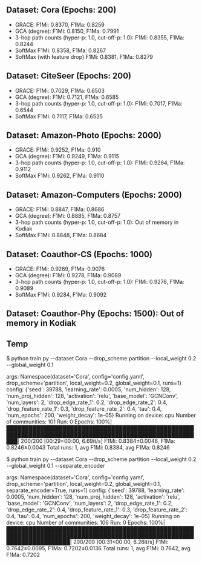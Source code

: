 ## Dataset: Cora (Epochs: 200)
- GRACE:                                                    F1Mi: 0.8370, F1Ma: 0.8259
- GCA (degree):                                             F1Mi: 0.8150, F1Ma: 0.7991
- 3-hop path counts (hyper-p: 1.0, cut-off-p: 1.0):         F1Mi: 0.8355, F1Ma: 0.8244
- SoftMax                                                   F1Mi: 0.8358, F1Ma: 0.8267
- SoftMax (with feature drop)                               F1Mi: 0.8381, F1Ma: 0.8279

## Dataset: CiteSeer (Epochs: 200)
- GRACE:                                                    F1Mi: 0.7029, F1Ma: 0.6503
- GCA (degree):                                             F1Mi: 0.7121, F1Ma: 0.6585
- 3-hop path counts (hyper-p: 1.0, cut-off-p: 1.0):         F1Mi: 0.7017, F1Ma: 0.6544
- SoftMax                                                   F1Mi: 0.7117, F1Ma: 0.6535

## Dataset: Amazon-Photo (Epochs: 2000)
- GRACE:                                                    F1Mi: 0.9252, F1Ma: 0.910
- GCA (degree):                                             F1Mi: 0.9249, F1Ma: 0.9115
- 3-hop path counts (hyper-p: 1.0, cut-off-p: 1.0):         F1Mi: 0.9264, F1Ma: 0.9112
- SoftMax                                                   F1Mi: 0.9262, F1Ma: 0.9110

## Dataset: Amazon-Computers (Epochs: 2000)
- GRACE:                                                    F1Mi: 0.8847, F1Ma: 0.8686
- GCA (degree):                                             F1Mi: 0.8885, F1Ma: 0.8757
- 3-hop path counts (hyper-p: 1.0, cut-off-p: 1.0):         Out of memory in Kodiak
- SoftMax                                                   F1Mi: 0.8848, F1Ma: 0.8684

## Dataset: Coauthor-CS (Epochs: 1000)
- GRACE:                                                    F1Mi: 0.9269, F1Ma: 0.9076
- GCA (degree):                                             F1Mi: 0.9278, F1Ma: 0.9089
- 3-hop path counts (hyper-p: 1.0, cut-off-p: 1.0):         F1Mi: 0.9276, F1Ma: 0.9089
- SoftMax                                                   F1Mi: 0.9284, F1Ma: 0.9092

## Dataset: Coauthor-Phy (Epochs: 1500): Out of memory in Kodiak


## Temp

$ python train.py --dataset Cora --drop_scheme partition --local_weight 0.2 --global_weight 0.1

args: Namespace(dataset='Cora', config='config.yaml', drop_scheme='partition', local_weight=0.2, global_weight=0.1, runs=1)
config: {'seed': 39788, 'learning_rate': 0.0005, 'num_hidden': 128, 'num_proj_hidden': 128, 'activation': 'relu', 'base_model': 'GCNConv', 'num_layers': 2, 'drop_edge_rate_1': 0.2, 'drop_edge_rate_2': 0.4, 'drop_feature_rate_1': 0.3, 'drop_feature_rate_2': 0.4, 'tau': 0.4, 'num_epochs': 200, 'weight_decay': 1e-05}
Running on device: cpu
Number of communities: 101
Run: 0
Epochs: 100%|███████████████████████████████████████████████████████████████████████████████████████████████████████| 200/200 [00:29<00:00,  6.69it/s]
F1Mi: 0.8384±0.0046, F1Ma: 0.8246±0.0043
Total runs: 1, avg F1Mi: 0.8384, avg F1Ma: 0.8246

$ python train.py --dataset Cora --drop_scheme partition --local_weight 0.2 --global_weight 0.1 --separate_encoder

args: Namespace(dataset='Cora', config='config.yaml', drop_scheme='partition', local_weight=0.2, global_weight=0.1, separate_encoder=True, runs=1)
config: {'seed': 39788, 'learning_rate': 0.0005, 'num_hidden': 128, 'num_proj_hidden': 128, 'activation': 'relu', 'base_model': 'GCNConv', 'num_layers': 2, 'drop_edge_rate_1': 0.2, 'drop_edge_rate_2': 0.4, 'drop_feature_rate_1': 0.3, 'drop_feature_rate_2': 0.4, 'tau': 0.4, 'num_epochs': 200, 'weight_decay': 1e-05}
Running on device: cpu
Number of communities: 106
Run: 0
Epochs: 100%|█████████████████████████████████████████████████████████████████████████████████████████████████████████████████████| 200/200 [00:31<00:00,  6.26it/s]
F1Mi: 0.7642±0.0095, F1Ma: 0.7202±0.0136
Total runs: 1, avg F1Mi: 0.7642, avg F1Ma: 0.7202